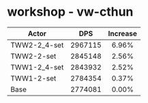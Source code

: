 # workshop - vw-cthun
| Actor | DPS | Increase |
|---|:---:|:---:|
|TWW2-2_4-set|2967115|6.96%|
|TWW2-2-set|2845148|2.56%|
|TWW1-2_4-set|2843932|2.52%|
|TWW1-2-set|2784354|0.37%|
|Base|2774081|0.00%|
